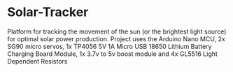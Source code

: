 # Solar-Tracker
Platform for tracking the movement of the sun (or the brightest light source) for optimal solar power production. Project uses the Arduino Nano MCU, 2x SG90 micro servos, 1x TP4056 5V 1A Micro USB 18650 Lithium Battery Charging Board Module, 1x 3.7v to 5v boost module and 4x GL5516 Light Dependent Resistors
